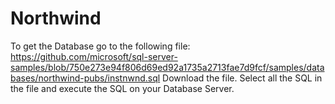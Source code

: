 # Northwind

To get the Database go to the following file: https://github.com/microsoft/sql-server-samples/blob/750e273e94f806d69ed92a1735a2713fae7d9fcf/samples/databases/northwind-pubs/instnwnd.sql
Download the file. 
Select all the SQL in the file and execute the SQL on your Database Server.
